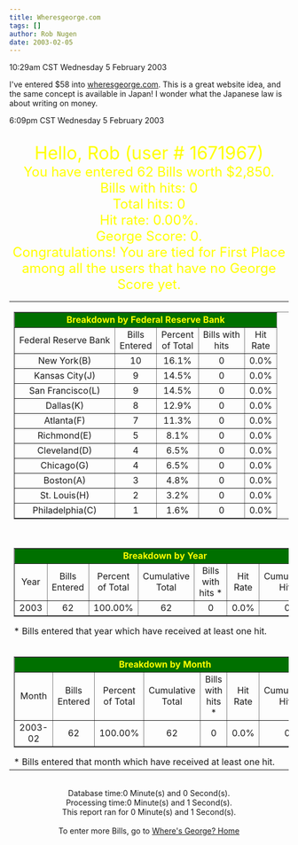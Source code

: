 ```yaml
---
title: Wheresgeorge.com
tags: []
author: Rob Nugen
date: 2003-02-05
---
```


<p class=date>10:29am CST Wednesday 5 February 2003</p>

<p>I've entered $58 into <a
href="https://www.wheresgeorge.com/">wheresgeorge.com</a>.  This is a
great website idea, and the same concept is available in Japan!  I
wonder what the Japanese law is about writing on money.</p>

<p class=date>6:09pm CST Wednesday 5 February 2003</p>

<!--
#########################################################################################################
# Start of Where's George common header                                                                   #
# All code, content and images copyright Hank Eskin 2000,2001                                             #
#########################################################################################################
-->

<CENTER><BR><font size=+3 color=yellow>Hello, Rob (user #
1671967)</font><BR><font size=+2 color=yellow>You have entered 62
Bills worth $2,850.<br>Bills with hits: 0<br>Total hits: 0<br>Hit
rate: 0.00%.<br>George Score: 0.<br>Congratulations! You are tied for
First Place<br>among all the users that have no George Score
yet.</font>
<BR><TABLE>
<TR rowspan=2><td valign=top><TABLE BORDER>
<Tr bgcolor=007000><TD align=center colspan=5><font color=yellow><B>Breakdown by Federal Reserve Bank</TD><Tr><TD align=center>Federal Reserve Bank</TD><td align=center>Bills<br>Entered</TD><td align=center>Percent<br>of Total</TD><td align=center>Bills with<br>hits</TD><td align=center>Hit<br>Rate</TD><tr><TD align=center>New York(B)</TD><TD align=center>10</TD><TD align=center>16.1%</TD><TD align=center>0</TD><TD align=center>0.0%</TD><tr><TD align=center>Kansas City(J)</TD><TD align=center>9</TD><TD align=center>14.5%</TD><TD align=center>0</TD><TD align=center>0.0%</TD><tr><TD align=center>San Francisco(L)</TD><TD align=center>9</TD><TD align=center>14.5%</TD><TD align=center>0</TD><TD align=center>0.0%</TD><tr><TD align=center>Dallas(K)</TD><TD align=center>8</TD><TD align=center>12.9%</TD><TD align=center>0</TD><TD align=center>0.0%</TD><tr><TD align=center>Atlanta(F)</TD><TD align=center>7</TD><TD align=center>11.3%</TD><TD align=center>0</TD><TD align=center>0.0%</TD><tr><TD align=center>Richmond(E)</TD><TD align=center>5</TD><TD align=center>8.1%</TD><TD align=center>0</TD><TD align=center>0.0%</TD><tr><TD align=center>Cleveland(D)</TD><TD align=center>4</TD><TD align=center>6.5%</TD><TD align=center>0</TD><TD align=center>0.0%</TD><tr><TD align=center>Chicago(G)</TD><TD align=center>4</TD><TD align=center>6.5%</TD><TD align=center>0</TD><TD align=center>0.0%</TD><tr><TD align=center>Boston(A)</TD><TD align=center>3</TD><TD align=center>4.8%</TD><TD align=center>0</TD><TD align=center>0.0%</TD><tr><TD align=center>St. Louis(H)</TD><TD align=center>2</TD><TD align=center>3.2%</TD><TD align=center>0</TD><TD align=center>0.0%</TD><tr><TD align=center>Philadelphia(C)</TD><TD align=center>1</TD><TD align=center>1.6%</TD><TD align=center>0</TD><TD align=center>0.0%</TD></table><br><TABLE BORDER>
<Tr bgcolor=007000><TD align=center colspan=7><font color=yellow><B>Breakdown by Year</TD><Tr><TD align=center>Year</TD><td align=center>Bills<br>Entered</TD><td align=center>Percent<br>of Total</TD><td align=center>Cumulative<br>Total</TD><td align=center>Bills with<br>hits *</TD><td align=center>Hit<br>Rate</TD><td align=center>Cumulative<br>Hits</TD><tr><TD align=center>2003</TD><TD align=center>62</TD><TD align=center>100.00%</TD><TD align=center>62</TD><TD align=center>0</TD><TD align=center>0.0%</TD><TD align=center>0</TD></table>* Bills entered that year which have received at least one hit.<br><br><TABLE BORDER>
<Tr bgcolor=007000><TD align=center colspan=7><font color=yellow><B>Breakdown by Month</TD><Tr><TD align=center>Month</TD><td align=center>Bills<br>Entered</TD><td align=center>Percent<br>of Total</TD><td align=center>Cumulative<br>Total</TD><td align=center>Bills with<br>hits *</TD><td align=center>Hit<br>Rate</TD><td align=center>Cumulative<br>Hits</TD><tr><TD align=center>2003-02</TD><TD align=center>62</TD><TD align=center>100.00%</TD><TD align=center>62</TD><TD align=center>0</TD><TD align=center>0.0%</TD><TD align=center>0</TD></table>* Bills entered that month which have received at least one hit.<td valign=top><TABLE BORDER>
<Tr bgcolor=007000><TD align=center colspan=5><font color=yellow><B>Breakdown by Denomination</TD><Tr><TD align=center>Denomination</TD><td align=center>Bills<br>Entered</TD><td align=center>Percent<br>of Total</TD><td align=center>Bills with<br>hits</TD><td align=center>Hit<br>Rate</TD><tr><TD align=center>Twenty</TD><TD align=center>19</TD><TD align=center>30.65%</TD><TD align=center>0</TD><TD align=center>0.0%</TD><tr><TD align=center>Hundred</TD><TD align=center>17</TD><TD align=center>27.42%</TD><TD align=center>0</TD><TD align=center>0.0%</TD><tr><TD align=center>Fifty</TD><TD align=center>15</TD><TD align=center>24.19%</TD><TD align=center>0</TD><TD align=center>0.0%</TD><tr><TD align=center>One</TD><TD align=center>10</TD><TD align=center>16.13%</TD><TD align=center>0</TD><TD align=center>0.0%</TD><tr><TD align=center>Ten</TD><TD align=center>1</TD><TD align=center>1.61%</TD><TD align=center>0</TD><TD align=center>0.0%</TD></table><br><TABLE BORDER>
<Tr bgcolor=007000><TD align=center colspan=5><font color=yellow><B>Breakdown by Series</TD><Tr><TD align=center>Series</TD><td align=center>Bills<br>Entered</TD><td align=center>Percent<br>of Total</TD><td align=center>Bills with<br>hits</TD><td align=center>Hit<br>Rate</TD><tr><TD align=center>1996</TD><TD align=center>43</TD><TD align=center>69.35%</TD><TD align=center>0</TD><TD align=center>0.0%</TD><tr><TD align=center>1999</TD><TD align=center>16</TD><TD align=center>25.81%</TD><TD align=center>0</TD><TD align=center>0.0%</TD><tr><TD align=center>2001</TD><TD align=center>3</TD><TD align=center>4.84%</TD><TD align=center>0</TD><TD align=center>0.0%</TD></table><br><TABLE BORDER>
<Tr bgcolor=007000><TD align=center colspan=5><font color=yellow><B>Breakdown by Zip Code</TD><Tr><TD align=center>Zip Code</TD><td align=center>Bills<br>Entered</TD><td align=center>Percent<br>of Total</TD><td align=center>Bills with<br>hits</TD><td align=center>Hit<br>Rate</TD><tr><TD align=center>75214</TD><TD align=center>62</TD><TD align=center>100.00%</TD><TD align=center>0</TD><TD align=center>0.0%</TD></table></table><br>Database time:0 Minute(s) and 0 Second(s).<br>Processing time:0 Minute(s) and 1 Second(s).<br>This report ran for 0 Minute(s) and 1 Second(s).<br><br>To enter more Bills, go to <a href='https://www.wheresgeorge.com/main.php3'>Where's George? Home</a><br>
</center>

